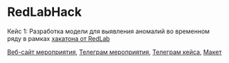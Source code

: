 # RedLabHack

Кейс 1: Разработка модели для выявления аномалий во временном ряду в рамках [хакатона от RedLab](https://www.zavodit.ru/ru/calendar/event/54)

[Веб-сайт мероприятия](https://redlabhack.ru/), [Телеграм мероприятия](https://web.telegram.org/a/#-1002069874284), [Телеграм кейса](https://web.telegram.org/a/#-1002030552258), [Макет](https://www.figma.com/design/jnjffwd50GCwD098dGKE8x/RedLabHack?node-id=1-3&t=0BsAnMp1wvvHzWAD-0)